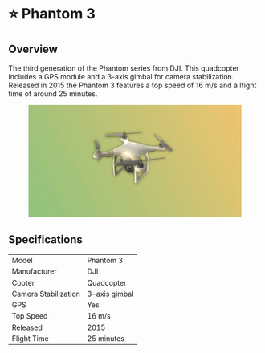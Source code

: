 # ⭐ Phantom 3

## Overview

The third generation of the Phantom series from DJI.  This quadcopter includes a GPS module and a 3-axis gimbal for camera stabilization.  Released in 2015 the Phantom 3 features a top speed of 16 m/s and a lfight time of around 25 minutes.

<figure><img src="../../.gitbook/assets/image.png" alt=""><figcaption></figcaption></figure>

## Specifications

|                      |               |
| -------------------- | ------------- |
| Model                | Phantom 3     |
| Manufacturer         | DJI           |
| Copter               | Quadcopter    |
| Camera Stabilization | 3-axis gimbal |
| GPS                  | Yes           |
| Top Speed            | 16 m/s        |
| Released             | 2015          |
| Flight Time          | 25 minutes    |
